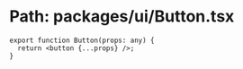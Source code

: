 # Path: packages/ui/Button.tsx

```tsx
export function Button(props: any) {
  return <button {...props} />;
}
```
